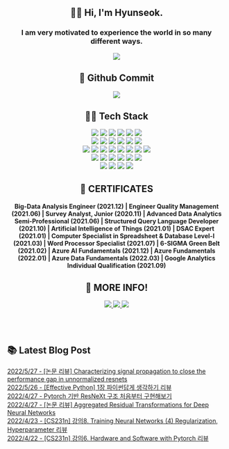 
<!--
**ingu627/ingu627** is a ✨ _special_ ✨ repository because its `README.md` (this file) appears on your GitHub profile.

Here are some ideas to get you started:

- 🔭 I’m currently working on ...
- 🌱 I’m currently learning ...
- 👯 I’m looking to collaborate on ...
- 🤔 I’m looking for help with ...
- 💬 Ask me about ...
- 📫 How to reach me: ...
- 😄 Pronouns: ...
- ⚡ Fun fact: ...
-->
<p align="center">
 <h2 align="center">🙋‍♂️ Hi, I'm Hyunseok.</h2>
 <h3 align="center">I am very motivated to experience the world in so many different ways.</h3>
</p>

<div align=center>
 <img src=https://hits.seeyoufarm.com/api/count/incr/badge.svg?url=https%3A%2F%2Fgithub.com%2Fingu627&count_bg=%2379C83D&title_bg=%23555555&icon=&icon_color=%23E7E7E7&title=hits&edge_flat=false>
</div>

<h2 align="center">💎 Github Commit</h2>

<p align = "center">
  <img src="https://github-readme-stats.vercel.app/api?username=ingu627&show_icons=true&theme=radical">
</p>
<!--   ![Anurag's GitHub stats](https://github-readme-stats.vercel.app/api?username=anuraghazra&show_icons=true&theme=radical) -->

<h2 align="center">👨‍💻 Tech Stack </h2>
<div align=center> 
<img src="https://img.shields.io/badge/Python-3766AB?style=flat-square&logo=Python&logoColor=pink"/>
<img src="https://img.shields.io/badge/Tensorflow-FF6F00?style=flat-square&logo=TensorFlow&logoColor=white"/>
<img src="https://img.shields.io/badge/PyTorch-EE4C2C?style=flat-square&logo=PyTorch&logoColor=black"/>
<img src="https://img.shields.io/badge/Keras-D00000?style=flat-square&logo=Keras&logoColor=white"/>
<img src="https://img.shields.io/badge/NumPy-013243?style=flat-square&logo=NumPy&logoColor=white"/>
<img src="https://img.shields.io/badge/pandas-150458?style=flat-square&logo=pandas&logoColor=white"/>
<br>

<img src="https://img.shields.io/badge/R-276DC3?style=flat-square&logo=R&logoColor=white"/>
<img src="https://img.shields.io/badge/SPSS-052FAD?style=flat-square&logo=IBM&logoColor=white"/>
<img src="https://img.shields.io/badge/Microsoft Azure-0078D4?style=flat-square&logo=Microsoft Azure&logoColor=white"/>
<img src="https://img.shields.io/badge/MySQL-4479A1?style=flat-square&logo=MySQL&logoColor=white"/>
<img src="https://img.shields.io/badge/SQLite-003B57?style=flat-square&logo=SQLite&logoColor=white"/>
<img src="https://img.shields.io/badge/Java-007396?style=flat-square&logo=Java&logoColor=white"/>
<br>

<img src="https://img.shields.io/badge/Django-092E20?style=flat-square&logo=Django&logoColor=white"/>
<img src="https://img.shields.io/badge/Flask-000000?style=flat-square&logo=Flask&logoColor=white"/>
<img src="https://img.shields.io/badge/FastAPI-009688?style=flat-square&logo=FastAPI&logoColor=white"/>
<img src="https://img.shields.io/badge/HTML5-E34F26?style=flat-square&logo=HTML5&logoColor=white"/>
<img src="https://img.shields.io/badge/CSS3-1572B6?style=flat-square&logo=CSS3&logoColor=white"/>
<img src="https://img.shields.io/badge/Bootstrap-7952B3?style=flat-square&logo=Bootstrap&logoColor=white"/>
<img src="https://img.shields.io/badge/Sass-CC6699?style=flat-square&logo=Sass&logoColor=white"/>
<img src="https://img.shields.io/badge/Git-F05032?style=flat-square&logo=Git&logoColor=white"/>
<br>

<img src="https://img.shields.io/badge/Markdown-000000?style=flat-square&logo=Markdown&logoColor=white"/>
<img src="https://img.shields.io/badge/Tableau-E97627?style=flat-square&logo=Tableau&logoColor=white"/>
<img src="https://img.shields.io/badge/Plotly-3F4F75?style=flat-square&logo=Plotly&logoColor=white"/>
<img src="https://img.shields.io/badge/Microsoft Access-A4373A?style=flat-square&logo=Microsoft Access&logoColor=white"/>
<img src="https://img.shields.io/badge/Microsoft Excel-217346?style=flat-square&logo=Microsoft Excel&logoColor=white"/>
<img src="https://img.shields.io/badge/Microsoft Word-2B579A?style=flat-square&logo=Microsoft Word&logoColor=white"/>
<br>
 
<img src="https://img.shields.io/badge/GitHub-181717?style=flat-square&logo=GitHub&logoColor=white"/>
<img src="https://img.shields.io/badge/Slack-4A154B?style=flat-square&logo=Slack&logoColor=white"/>
<img src="https://img.shields.io/badge/Microsoft Teams-6264A7?style=flat-square&logo=Microsoft Teams&logoColor=white"/>
<img src="https://img.shields.io/badge/Visual Studio Code-007ACC?style=flat-square&logo=Visual Studio Code&logoColor=white"/>
</div>

<p align="center">
<h2 align="center">🏅 CERTIFICATES</h2>
<h4 align="center"> Big-Data Analysis Engineer (2021.12) | Engineer Quality Management (2021.06) | Survey Analyst, Junior (2020.11) | Advanced Data Analytics Semi-Professional (2021.06) | Structured Query Language Developer (2021.10) | Artificial Intelligence of Things (2021.01) | DSAC Expert (2021.01) | Computer Specialist in Spreadsheet & Database Level-Ⅰ (2021.03) | Word Processor Specialist (2021.07) | 6-SIGMA Green Belt (2021.02) | Azure AI Fundamentals (2021.12) | Azure Fundamentals (2022.01) | Azure Data Fundamentals (2022.03) | Google Analytics Individual Qualification (2021.09)</h3>
</p>

<h2 align="center">💬 MORE INFO! </h2>

<div align=center>
 <a href="https://ingu627.github.io/">
  <img src=https://img.shields.io/badge/-Tech%20blog-black?style=flat-square&logo=github&link=https://ingu627.github.io/>
 </a>
 <a href="https://www.linkedin.com/in/ingu627/">
  <img src=https://img.shields.io/badge/-LinkedIn-blue?style=flat-square&logo=Linkedin&logoColor=white&link=https://www.linkedin.com/in/ingu627/>
 </a>
 <a href="mailto:rjsdudans@naver.com">
  <img src=https://img.shields.io/badge/Gmail-d14836?style=flat-square&logo=Gmail&logoColor=white&link=mailto:rjsdudans@naver.com>
 </a>
</div>

<br/>
<br/>
<br/>
<h2>📚 Latest Blog Post</h2>


[2022/5/27 - [논문 리뷰] Characterizing signal propagation to close the performance gap in unnormalized resnets](https://ingu627.github.io/paper/NFResnet/) <br>
[2022/5/26 - [Effective Python] 1장 파이썬답게 생각하기 리뷰](https://ingu627.github.io/python/effective_python1/) <br>
[2022/4/27 - Pytorch 기반 ResNeXt 구조 처음부터 구현해보기](https://ingu627.github.io/code/ResNeXt_scratch_pytorch/) <br>
[2022/4/27 - [논문 리뷰] Aggregated Residual Transformations for Deep Neural Networks](https://ingu627.github.io/paper/ResNext/) <br>
[2022/4/23 - [CS231n] 강의8. Training Neural Networks (4) Regularization, Hyperparameter 리뷰](https://ingu627.github.io/cs231n/cnn7_2/) <br>
[2022/4/22 - [CS231n] 강의6. Hardware and Software with Pytorch 리뷰](https://ingu627.github.io/cs231n/cnn5/) <br>

